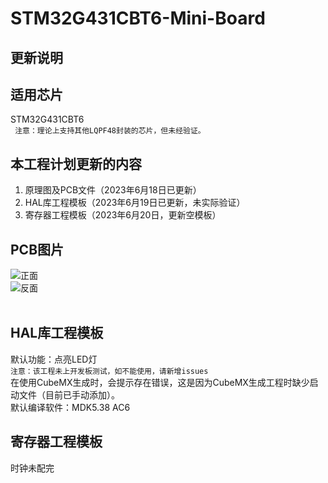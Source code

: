 # STM32G431CBT6-Mini-Board
## 更新说明

## 适用芯片
STM32G431CBT6<br>
``` 注意：理论上支持其他LQPF48封装的芯片，但未经验证。```
<br>

## 本工程计划更新的内容
1. 原理图及PCB文件（2023年6月18日已更新）
2. HAL库工程模板（2023年6月19日已更新，未实际验证）
3. 寄存器工程模板（2023年6月20日，更新空模板）

## PCB图片
![正面](https://github.com/Harvey8665/STM32G431CBT6-Mini-Board/blob/master/picture/zhengmian.png)<br>
![反面](https://github.com/Harvey8665/STM32G431CBT6-Mini-Board/blob/master/picture/beimian.png)<br>
<br>

## HAL库工程模板
默认功能：点亮LED灯<br>
```注意：该工程未上开发板测试，如不能使用，请新增issues```<br>
在使用CubeMX生成时，会提示存在错误，这是因为CubeMX生成工程时缺少启动文件（目前已手动添加）。<br>
默认编译软件：MDK5.38 AC6<br>

## 寄存器工程模板
时钟未配完